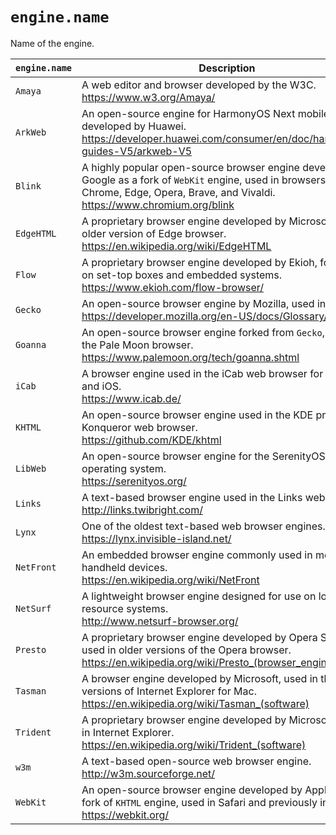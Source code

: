 # `engine.name`

Name of the engine.

| `engine.name` | Description |
|-|-|
| `Amaya` | A web editor and browser developed by the W3C. <br>https://www.w3.org/Amaya/ |
| `ArkWeb` | An open-source engine for HarmonyOS Next mobile OS developed by Huawei. <br>https://developer.huawei.com/consumer/en/doc/harmonyos-guides-V5/arkweb-V5 |
| `Blink` | A highly popular open-source browser engine developed by Google as a fork of `WebKit` engine, used in browsers such as Chrome, Edge, Opera, Brave, and Vivaldi. <br>https://www.chromium.org/blink |
| `EdgeHTML` | A proprietary browser engine developed by Microsoft for its older version of Edge browser. <br>https://en.wikipedia.org/wiki/EdgeHTML |
| `Flow` | A proprietary browser engine developed by Ekioh, focusing on set-top boxes and embedded systems. <br>https://www.ekioh.com/flow-browser/ |
| `Gecko` | An open-source browser engine by Mozilla, used in Firefox. <br>https://developer.mozilla.org/en-US/docs/Glossary/Gecko |
| `Goanna` | An open-source browser engine forked from `Gecko`, used in the Pale Moon browser. <br>https://www.palemoon.org/tech/goanna.shtml |
| `iCab` | A browser engine used in the iCab web browser for macOS and iOS. <br>https://www.icab.de/ |
| `KHTML` | An open-source browser engine used in the KDE project's Konqueror web browser. <br>https://github.com/KDE/khtml |
| `LibWeb` | An open-source browser engine for the SerenityOS operating system. <br>https://serenityos.org/ |
| `Links` | A text-based browser engine used in the Links web browser. <br>http://links.twibright.com/ |
| `Lynx` | One of the oldest text-based web browser engines. <br>https://lynx.invisible-island.net/ |
| `NetFront` | An embedded browser engine commonly used in mobile and handheld devices. <br>https://en.wikipedia.org/wiki/NetFront |
| `NetSurf` | A lightweight browser engine designed for use on low-resource systems. <br>http://www.netsurf-browser.org/ |
| `Presto` | A proprietary browser engine developed by Opera Software, used in older versions of the Opera browser. <br>https://en.wikipedia.org/wiki/Presto_(browser_engine) |
| `Tasman` | A browser engine developed by Microsoft, used in the older versions of Internet Explorer for Mac. <br>https://en.wikipedia.org/wiki/Tasman_(software) |
| `Trident` | A proprietary browser engine developed by Microsoft, used in Internet Explorer. <br>https://en.wikipedia.org/wiki/Trident_(software) |
| `w3m` | A text-based open-source web browser engine. <br>http://w3m.sourceforge.net/ |
| `WebKit` | An open-source browser engine developed by Apple as a fork of `KHTML` engine, used in Safari and previously in Chrome. <br>https://webkit.org/ |